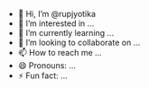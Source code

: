 - 👋 Hi, I’m @rupjyotika
- 👀 I’m interested in ...
- 🌱 I’m currently learning ...
- 💞️ I’m looking to collaborate on ...
- 📫 How to reach me ...
- 😄 Pronouns: ...
- ⚡ Fun fact: ...

<!---
rupjyotika/rupjyotika is a ✨ special ✨ repository because its `README.md` (this file) appears on your GitHub profile.
You can click the Preview link to take a look at your changes.
--->
